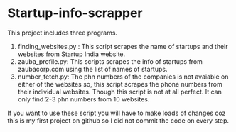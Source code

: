 # Startup-info-scrapper

This project includes three programs.
1) finding_websites.py :  This script scrapes the name of startups and their websites from Startup India website.
2) zauba_profile.py: This scripts scrapes the info of startups from zaubacorp.com using the list of names of startups.
3) number_fetch.py: The phn numbers of the companies is not avaiable on either of the websites so, this script scrapes the phone numbers from their individual websites. Though this script is not at all perfect. It can only find 2-3 phn numbers from 10 websites.

If you want to use these script you will have to make loads of changes coz this is my first project on github so I did not commit the code on every step.
